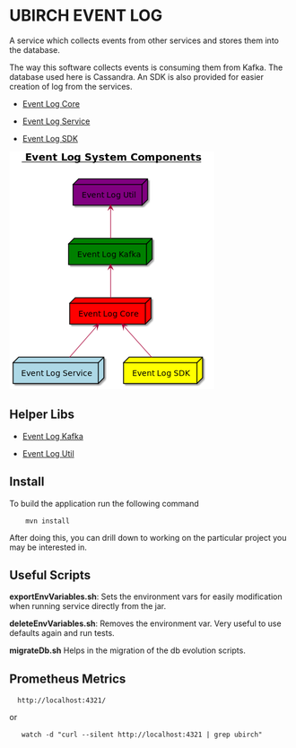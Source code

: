 # UBIRCH EVENT LOG

A service which collects events from other services and stores them into the database.

The way this software collects events is consuming them from Kafka. The database used here is Cassandra.
An SDK is also provided for easier creation of log from the services.

* [Event Log Core](https://github.com/ubirch/ubirch-event-log/blob/master/event-log-core)

* [Event Log Service](https://github.com/ubirch/ubirch-event-log/blob/master/event-log-service)

* [Event Log SDK](https://github.com/ubirch/ubirch-event-log/blob/master/event-log-sdk)

![Event Log Components](https://raw.githubusercontent.com/ubirch/ubirch-event-log/1.1.x/.images/generalParts1.1.0.png "Event Log Components")


## Helper Libs

* [Event Log Kafka](https://github.com/ubirch/ubirch-event-log/tree/1.1.x/event-log-kafka)

* [Event Log Util](https://github.com/ubirch/ubirch-event-log/tree/1.1.x/event-log-util)


## Install

To build the application run the following command

```
    mvn install
```

After doing this, you can drill down to working on the
particular project you may be interested in.

## Useful Scripts

**exportEnvVariables.sh**: Sets the environment vars for easily modification when running service directly from the jar.

**deleteEnvVariables.sh**: Removes the environment var. Very useful to use defaults again and run tests.

**migrateDb.sh** Helps in the migration of the db evolution scripts.

## Prometheus Metrics

```
  http://localhost:4321/
```

  or
   
```  
   watch -d "curl --silent http://localhost:4321 | grep ubirch"
```